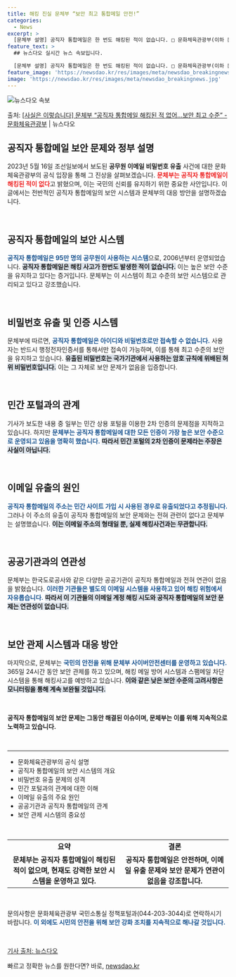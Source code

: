 ```yaml
---
title: 해킹 진실 문체부 “보안 최고 통합메일 안전!”
categories:
  - News
excerpt: >
  [문체부 설명] 공직자 통합메일은 한 번도 해킹된 적이 없습니다. □ 문화체육관광부(이하 문체부)가 관리하고…
feature_text: >
  ## 뉴스다오 실시간 뉴스 속보입니다.

  [문체부 설명] 공직자 통합메일은 한 번도 해킹된 적이 없습니다. □ 문화체육관광부(이하 문체부)가 관리하고…
feature_image: 'https://newsdao.kr/res/images/meta/newsdao_breakingnews.jpg'
image: 'https://newsdao.kr/res/images/meta/newsdao_breakingnews.jpg'
---
```


![뉴스다오 속보](https://newsdao.kr/res/images/meta/newsdao_breakingnews.jpg)

<p>출처: <a href="https://newsdao.kr/3839" rel="dofollow">[사실은 이렇습니다] 문체부 “공직자 통합메일 해킹된 적 없어…보안 최고 수준” - 문화체육관광부</a> | 뉴스다오</p>

<h2 data-ke-size="size26">공직자 통합메일 보안 문제와 정부 설명</h2>

<p data-ke-size="size16">2023년 5월 16일 조선일보에서 보도된 <b>공무원 이메일 비밀번호 유출</b> 사건에 대한 문화체육관광부의 공식 입장을 통해 그 진상을 살펴보겠습니다. <b><span style="color: #ee2323;">문체부는 공직자 통합메일이 해킹된 적이 없다</span></b>고 밝혔으며, 이는 국민의 신뢰를 유지하기 위한 중요한 사안입니다. 이 글에서는 전반적인 공직자 통합메일의 보안 시스템과 문체부의 대응 방안을 설명하겠습니다.</p>

<p data-ke-size="size16">&nbsp;</p>

<h2 data-ke-size="size26">공직자 통합메일의 보안 시스템</h2>

<p data-ke-size="size16"><b><span style="color: #1a5490;">공직자 통합메일은 95만 명의 공무원이 사용하는 시스템</span></b>으로, 2006년부터 운영되었습니다. <b><span style="background-color: #21538527;">공직자 통합메일은 해킹 사고가 한번도 발생한 적이 없습니다.</span></b> 이는 높은 보안 수준을 유지하고 있다는 증거입니다. 문체부는 이 시스템이 최고 수준의 보안 시스템으로 관리되고 있다고 강조했습니다.</p>

<p data-ke-size="size16">&nbsp;</p>

<h2 data-ke-size="size26">비밀번호 유출 및 인증 시스템</h2>

<p data-ke-size="size16">문체부에 따르면, <b><span style="color: #1a5490;">공직자 통합메일은 아이디와 비밀번호로만 접속할 수 없습니다.</span></b> 사용자는 반드시 행정전자인증서를 통해서만 접속이 가능하며, 이를 통해 최고 수준의 보안을 유지하고 있습니다. <b><span style="background-color: #21538527;">유출된 비밀번호는 국가기관에서 사용하는 암호 규칙에 위배된 허위 비밀번호입니다.</span></b> 이는 그 자체로 보안 문제가 없음을 입증합니다.</p>

<p data-ke-size="size16">&nbsp;</p>

<h2 data-ke-size="size26">민간 포털과의 관계</h2>

<p data-ke-size="size16">기사가 보도한 내용 중 일부는 민간 상용 포털을 이용한 2차 인증의 문제점을 지적하고 있습니다. 하지만 <b><span style="color: #1a5490;">문체부는 공직자 통합메일에 대한 모든 인증이 가장 높은 보안 수준으로 운영되고 있음을 명확히 했습니다.</span></b> <b><span style="background-color: #21538527;">따라서 민간 포털의 2차 인증이 문제라는 주장은 사실이 아닙니다.</span></b></p>

<p data-ke-size="size16">&nbsp;</p>

<h2 data-ke-size="size26">이메일 유출의 원인</h2>

<p data-ke-size="size16"><b><span style="color: #1a5490;">공직자 통합메일의 주소는 민간 사이트 가입 시 사용된 경우로 유출되었다고 추정됩니다.</span></b> 그러나 이 주소의 유출이 공직자 통합메일의 보안 문제와는 전혀 관련이 없다고 문체부는 설명했습니다. <b><span style="background-color: #21538527;">이는 이메일 주소의 형태일 뿐, 실제 해킹사건과는 무관합니다.</span></b></p>

<p data-ke-size="size16">&nbsp;</p>

<h2 data-ke-size="size26">공공기관과의 연관성</h2>

<p data-ke-size="size16">문체부는 한국도로공사와 같은 다양한 공공기관이 공직자 통합메일과 전혀 연관이 없음을 밝혔습니다. <b><span style="color: #1a5490;">이러한 기관들은 별도의 이메일 시스템을 사용하고 있어 해킹 위험에서 자유롭습니다.</span></b> <b><span style="background-color: #21538527;">따라서 이 기관들의 이메일 계정 해킹 시도와 공직자 통합메일의 보안 문제는 연관성이 없습니다.</span></b></p>

<p data-ke-size="size16">&nbsp;</p>

<h2 data-ke-size="size26">보안 관제 시스템과 대응 방안</h2>

<p data-ke-size="size16">마지막으로, 문체부는 <b><span style="color: #1a5490;">국민의 안전을 위해 문체부 사이버안전센터를 운영하고 있습니다.</span></b> 365일 24시간 동안 보안 관제를 하고 있으며, 해킹 메일 방어 시스템과 스팸메일 차단 시스템을 통해 해킹사고를 예방하고 있습니다. <b><span style="background-color: #21538527;">이와 같은 낮은 보안 수준의 고려사항은 모니터링을 통해 계속 보완될 것입니다.</span></b></p>

<p data-ke-size="size16">&nbsp;</p>

<p data-ke-size="size16"><b>공직자 통합메일의 보안 문제는 그동안 해결된 이슈이며, 문체부는 이를 위해 지속적으로 노력하고 있습니다.</b></p>

<p data-ke-size="size16">&nbsp;</p>

<hr>

<ul>
    <li>문화체육관광부의 공식 설명</li>
    <li>공직자 통합메일의 보안 시스템의 개요</li>
    <li>비밀번호 유출 문제의 성격</li>
    <li>민간 포털과의 관계에 대한 이해</li>
    <li>이메일 유출의 주요 원인</li>
    <li>공공기관과 공직자 통합메일의 관계</li>
    <li>보안 관제 시스템의 중요성</li>
</ul>

<p data-ke-size="size16">&nbsp;</p>

<table>
    <tr>
        <td style="text-align: center; height: 17px;"><b>요약</b></td>
        <td style="text-align: center; height: 17px;"><b>결론</b></td>
    </tr>
    <tr>
        <td style="text-align: center; height: 17px;"><b>문체부는 공직자 통합메일이 해킹된 적이 없으며, 현재도 강력한 보안 시스템을 운영하고 있다.</b></td>
        <td style="text-align: center; height: 17px;"><b>공직자 통합메일은 안전하며, 이메일 유출 문제와 보안 문제가 연관이 없음을 강조합니다.</b></td>
    </tr>
</table> 

<p data-ke-size="size16">&nbsp;</p>

<p data-ke-size="size16">문의사항은 문화체육관광부 국민소통실 정책포털과(044-203-3044)로 연락하시기 바랍니다. <b><span style="color: #1a5490;">이 외에도 시민의 안전을 위해 보안 강화 조치를 지속적으로 해나갈 것입니다.</span></b></p>

<p data-ke-size="size16">&nbsp;</p>

<p data-ke-size="size16"><a href="https://newsdao.kr/3839">기사 출처: 뉴스다오</a></p> 

빠르고 정확한 뉴스를 원한다면? 바로, <a href="https://newsdao.kr" rel="dofollow">newsdao.kr</a>


